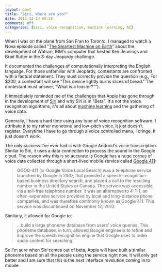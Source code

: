 ```yaml
---
layout: post
title: "Siri, where are you?"
date: 2011-12-14 09:58
comments: off
categories: [Siri, voice recognition, machine learning, AI]
---
```



When I was on the plane from San Fran to Toronto, I managed to watch a Nova episode called "[The Smartest Machine on Earth](http://www.pbs.org/wgbh/nova/tech/smartest-machine-on-earth.html)" about the development of Watson, IBM's computer that bested Ken Jennings and Brad Rutter in the 3-day Jeopardy challenge.

It documented the challenges of computationally interpreting the English language. For those unfamiliar with Jeopardy, contestants are confronted with a factual statement.  They must correctly provide the question (e.g., For $200, a contestant will see "This device lightly burns slices of bread." The contestant must answer, "What is a toaster?""). 

It immediately reminded me of the challenges that Apple has gone through in the development of [Siri](http://www.apple.com/iphone/features/siri.html "Ask Siri to help you get things done.") and why Siri is in "Beta". It's not the voice recognition algorithms, it's all about [machine learning](http://en.wikipedia.org/wiki/Machine_learning) and the gathering of voice data. 

Generally, I have a hard time using any type of voice recognition software. I attribute it to my rather monotone and low-pitch voice. It just doesn't register. Everytime I have to go through a voice controlled menu, I cringe.  It just doesn't work. 

The only success I've ever had is with Google Android's voice transcription. Similar to Siri, it uses a data connection to process the sound in the Google cloud.  The reason why this is so accurate is Google has a huge corpus of voice data collected through a short-lived mobile service called [Google 411](http://en.wikipedia.org/wiki/GOOG-411):

> GOOG-411 (or Google Voice Local Search) was a telephone service launched by Google in 2007, that provided a speech-recognition-based business directory search, and placed a call to the resulting number in the United States or Canada. The service was accessible via a toll-free telephone number. It was an alternative to 4-1-1, an often-expensive service provided by local and long-distance phone companies, and was therefore commonly known as Google 411. This service was discontinued on November 12, 2010.

Similarly, it allowed for Google to:

> ...build a large phoneme database from users' voice queries. This phoneme database, in turn, allowed Google engineers to refine and improve the speech recognition engine that Google uses to index audio content for searching.

 So I'm sure when Siri comes out of beta, Apple will have built a similar phoneme based on all the people using the service right now.  It will only get better and I am sure that this is the next interface revolution coming in to mobile.